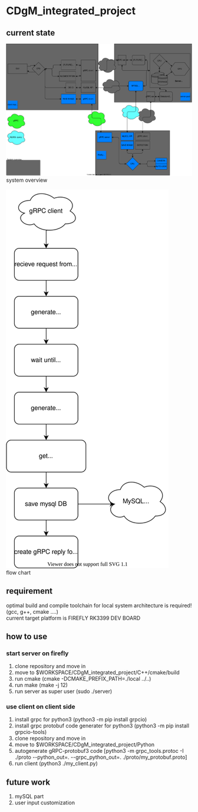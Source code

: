 # CDgM_integrated_project

## current state
<img src="https://github.com/changseok93/CDgM_integrated_project/blob/master/System_abstract.svg"> </img> <br>
system overview <br> <br>
<img src="https://github.com/changseok93/CDgM_integrated_project/blob/master/flowchart.svg"> </img> <br>
flow chart <br>

## requirement
optimal build and compile toolchain for local system architecture is required! (gcc, g++, cmake ....)<br>
current target platform is FIREFLY RK3399 DEV BOARD

## how to use
### start server on firefly
1. clone repository and move in
2. move to $WORKSPACE/CDgM_integrated_project/C++/cmake/build
3. run cmake (cmake -DCMAKE_PREFIX_PATH=./local ../..)
4. run make (make -j 12)
5. run server as super user (sudo ./server)

### use client on client side
1. install grpc for python3 (python3 -m pip install grpcio)
2. install grpc protobuf code generater for python3 (python3 -m pip install grpcio-tools)
3. clone repository and move in
4. move to $WORKSPACE/CDgM_integrated_project/Python
5. autogenerate gRPC-protobuf3 code [python3 -m grpc_tools.protoc -I ./proto --python_out=. --grpc_python_out=. ./proto/my_protobuf.proto]
6. run client (python3 ./my_client.py)

## future work
1. mySQL part
2. user input customization
